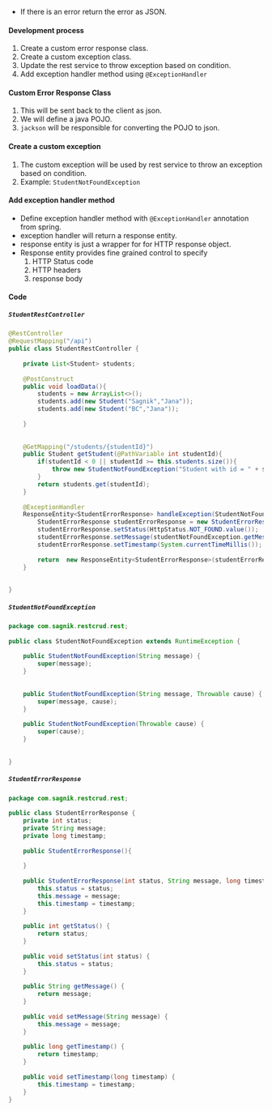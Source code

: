 - If there is an error return the error as JSON.
#### Development process
1.  Create a custom error response class.
2. Create a custom exception class.
3. Update the rest service to throw exception based on condition.
4. Add exception handler method using `@ExceptionHandler`
#### Custom Error Response Class
1. This will be sent back to the client as json.
2. We will define a java POJO.
3. `jackson` will be responsible for converting the POJO to json. 
#### Create a custom exception
1. The custom exception will be used by rest service to throw an exception based on condition.
2. Example: `StudentNotFoundException`
#### Add exception handler method
- Define exception handler method with `@ExceptionHandler` annotation from spring.
- exception handler will return a response entity. 
- response entity is just a wrapper for for HTTP response object.
- Response entity provides fine grained control to specify
     1. HTTP Status code
     2. HTTP headers 
     3. response body
#### Code
##### `StudentRestController`
```java  
@RestController  
@RequestMapping("/api")  
public class StudentRestController {  
  
    private List<Student> students;  
  
    @PostConstruct  
    public void loadData(){  
        students = new ArrayList<>();  
        students.add(new Student("Sagnik","Jana"));  
        students.add(new Student("BC","Jana"));  
  
    }  
  
  
    @GetMapping("/students/{studentId}")  
    public Student getStudent(@PathVariable int studentId){  
        if(studentId < 0 || studentId >= this.students.size()){  
            throw new StudentNotFoundException("Student with id = " + studentId + " not found");  
        }  
        return students.get(studentId);  
    }  
  
    @ExceptionHandler  
    ResponseEntity<StudentErrorResponse> handleException(StudentNotFoundException studentNotFoundException){  
        StudentErrorResponse studentErrorResponse = new StudentErrorResponse();  
        studentErrorResponse.setStatus(HttpStatus.NOT_FOUND.value());  
        studentErrorResponse.setMessage(studentNotFoundException.getMessage());  
        studentErrorResponse.setTimestamp(System.currentTimeMillis());  
  
        return  new ResponseEntity<StudentErrorResponse>(studentErrorResponse,HttpStatus.NOT_FOUND);  
    }  
  
  
}
```

##### `StudentNotFoundException`
```java
package com.sagnik.restcrud.rest;  
  
public class StudentNotFoundException extends RuntimeException {  
  
    public StudentNotFoundException(String message) {  
        super(message);  
    }  
  
  
    public StudentNotFoundException(String message, Throwable cause) {  
        super(message, cause);  
    }  
  
    public StudentNotFoundException(Throwable cause) {  
        super(cause);  
    }  
  
  
}
```

##### `StudentErrorResponse`
```java
package com.sagnik.restcrud.rest;  
  
public class StudentErrorResponse {  
    private int status;  
    private String message;  
    private long timestamp;  
  
    public StudentErrorResponse(){  
  
    }  
  
    public StudentErrorResponse(int status, String message, long timestamp) {  
        this.status = status;  
        this.message = message;  
        this.timestamp = timestamp;  
    }  
  
    public int getStatus() {  
        return status;  
    }  
  
    public void setStatus(int status) {  
        this.status = status;  
    }  
  
    public String getMessage() {  
        return message;  
    }  
  
    public void setMessage(String message) {  
        this.message = message;  
    }  
  
    public long getTimestamp() {  
        return timestamp;  
    }  
  
    public void setTimestamp(long timestamp) {  
        this.timestamp = timestamp;  
    }  
}
```
